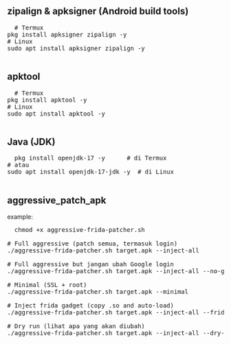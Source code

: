 
## zipalign & apksigner (Android build tools)
<pre>
  # Termux
pkg install apksigner zipalign -y
# Linux
sudo apt install apksigner zipalign -y

</pre>

## apktool
<pre>
  # Termux
pkg install apktool -y
# Linux
sudo apt install apktool -y

</pre>

## Java (JDK)
<pre>
  pkg install openjdk-17 -y      # di Termux
# atau
sudo apt install openjdk-17-jdk -y  # di Linux

</pre>

## aggressive_patch_apk
example:
<pre>
  chmod +x aggressive-frida-patcher.sh

# Full aggressive (patch semua, termasuk login)
./aggressive-frida-patcher.sh target.apk --inject-all

# Full aggressive but jangan ubah Google login
./aggressive-frida-patcher.sh target.apk --inject-all --no-google-login

# Minimal (SSL + root)
./aggressive-frida-patcher.sh target.apk --minimal

# Inject frida gadget (copy .so and auto-load)
./aggressive-frida-patcher.sh target.apk --inject-all --frida /sdcard/libfrida-gadget.so

# Dry run (lihat apa yang akan diubah)
./aggressive-frida-patcher.sh target.apk --inject-all --dry-run

</pre>
